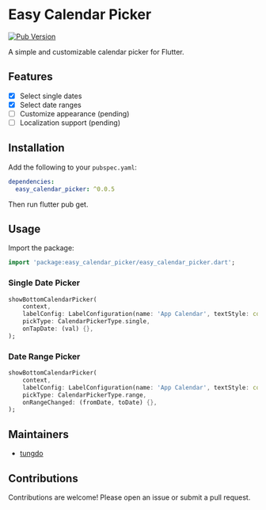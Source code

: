 # Easy Calendar Picker

[![Pub Version](https://img.shields.io/pub/v/easy_calendar_picker.svg)](https://pub.dev/packages/easy_calendar_picker)

A simple and customizable calendar picker for Flutter.

## Features

- [x] Select single dates
- [x] Select date ranges
- [ ] Customize appearance (pending)
- [ ] Localization support (pending)

## Installation

Add the following to your `pubspec.yaml`:

```yaml
dependencies:
  easy_calendar_picker: ^0.0.5
```

Then run flutter pub get.

## Usage
Import the package:

```dart
import 'package:easy_calendar_picker/easy_calendar_picker.dart';
```

### Single Date Picker
```dart
showBottomCalendarPicker(
    context,
    labelConfig: LabelConfiguration(name: 'App Calendar', textStyle: const TextStyle(fontSize: 18)),
    pickType: CalendarPickerType.single,
    onTapDate: (val) {},
);
```

### Date Range Picker
```dart
showBottomCalendarPicker(
    context,
    labelConfig: LabelConfiguration(name: 'App Calendar', textStyle: const TextStyle(fontSize: 18)),
    pickType: CalendarPickerType.range,
    onRangeChanged: (fromDate, toDate) {},
);
```
## Maintainers
- [tungdo](https://github.com/tungdevpro)

## Contributions
Contributions are welcome! Please open an issue or submit a pull request.
